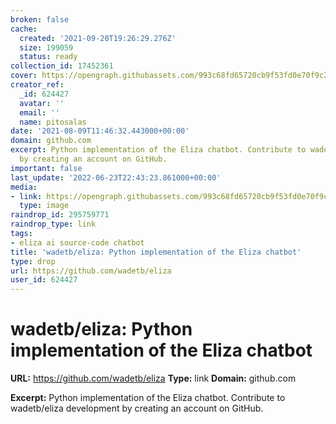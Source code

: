 ```yaml
---
broken: false
cache:
  created: '2021-09-20T19:26:29.276Z'
  size: 199059
  status: ready
collection_id: 17452361
cover: https://opengraph.githubassets.com/993c68fd65720cb9f53fd0e70f9c29e57d1f69408576a37cd36720a11afc296e/wadetb/eliza
creator_ref:
  _id: 624427
  avatar: ''
  email: ''
  name: pitosalas
date: '2021-08-09T11:46:32.443000+00:00'
domain: github.com
excerpt: Python implementation of the Eliza chatbot. Contribute to wadetb/eliza development
  by creating an account on GitHub.
important: false
last_update: '2022-06-23T22:43:23.861000+00:00'
media:
- link: https://opengraph.githubassets.com/993c68fd65720cb9f53fd0e70f9c29e57d1f69408576a37cd36720a11afc296e/wadetb/eliza
  type: image
raindrop_id: 295759771
raindrop_type: link
tags:
- eliza ai source-code chatbot
title: 'wadetb/eliza: Python implementation of the Eliza chatbot'
type: drop
url: https://github.com/wadetb/eliza
user_id: 624427
---
```


# wadetb/eliza: Python implementation of the Eliza chatbot

**URL:** https://github.com/wadetb/eliza
**Type:** link
**Domain:** github.com

**Excerpt:** Python implementation of the Eliza chatbot. Contribute to wadetb/eliza development by creating an account on GitHub.
